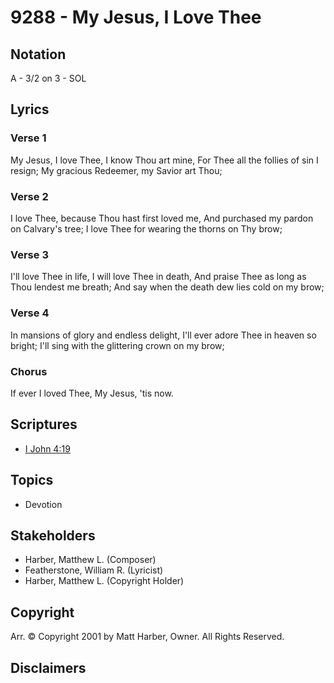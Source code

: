 # 9288 - My Jesus, I Love Thee

## Notation

A - 3/2 on 3 - SOL

## Lyrics

### Verse 1

My Jesus, I love Thee, I know Thou art mine, For Thee all the follies of sin I resign; My gracious Redeemer, my Savior art Thou; 

### Verse 2

I love Thee, because Thou hast first loved me, And purchased my pardon on Calvary's tree; I love Thee for wearing the thorns on Thy brow;

### Verse 3

I'll love Thee in life, I will love Thee in death, And praise Thee as long as Thou lendest me breath; And say when the death dew lies cold on my brow;

### Verse 4

In mansions of glory and endless delight, I'll ever adore Thee in heaven so bright; I'll sing with the glittering crown on my brow; 

### Chorus

If ever I loved Thee, My Jesus, 'tis now.


## Scriptures

- [I John 4:19](https://www.biblegateway.com/passage/?search=I%20John%204%3A19)

## Topics

- Devotion

## Stakeholders

- Harber, Matthew L. (Composer)
- Featherstone, William R. (Lyricist)
- Harber, Matthew L. (Copyright Holder)

## Copyright

Arr. © Copyright 2001 by Matt Harber, Owner. All Rights Reserved.


## Disclaimers


